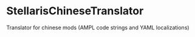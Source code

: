 # StellarisChineseTranslator
Translator for chinese mods (AMPL code strings and YAML localizations)
